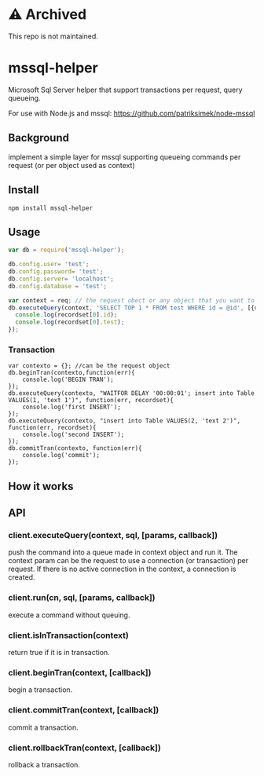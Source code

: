 # ⚠️ Archived
This repo is not maintained.

# mssql-helper

Microsoft Sql Server helper that support transactions per request, query queueing.

For use with Node.js and mssql: https://github.com/patriksimek/node-mssql

## Background

implement a simple layer for mssql supporting queueing commands per request (or per object used as context)

## Install

`npm install mssql-helper`

## Usage

```javascript
var db = require('mssql-helper');

db.config.user= 'test';
db.config.password= 'test';
db.config.server= 'localhost';
db.config.database = 'test';

var context = req; // the request obect or any object that you want to use to share a connection and syncronice commands. 
db.executeQuery(context, 'SELECT TOP 1 * FROM test WHERE id = @id', [{name: 'id', value : '1'}], function (err, recordset) {
  console.log(recordset[0].id);
  console.log(recordset[0].test);
});

```
### Transaction

	var contexto = {}; //can be the request object
	db.beginTran(contexto,function(err){
		console.log('BEGIN TRAN');
	});
	db.executeQuery(contexto, "WAITFOR DELAY '00:00:01'; insert into Table VALUES(1, 'text 1')", function(err, recordset){
		console.log('first INSERT');
	});
	db.executeQuery(contexto, "insert into Table VALUES(2, 'text 2')", function(err, recordset){
		console.log('second INSERT');
	});
	db.commitTran(contexto, function(err){
		console.log('commit');
	});
## How it works


## API

### client.executeQuery(context, sql, [params, callback])

push the command into a queue made in context object and run it. The context param can be the request to use a connection (or transaction) per request. If there is no active connection in the context, a connection is created.

### client.run(cn, sql, [params, callback])

execute a command without queuing.

### client.isInTransaction(context)

return true if it is in transaction.

### client.beginTran(context, [callback])

begin a transaction.

### client.commitTran(context, [callback])

commit a transaction.

### client.rollbackTran(context, [callback])

rollback a transaction.
